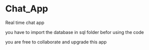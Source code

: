 # Chat_App
Real time chat app

you have to import the database in sql folder befor using the code

you are free to collaborate and upgrade this app

